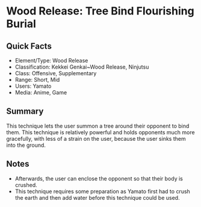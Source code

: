 # Wood Release: Tree Bind Flourishing Burial

## Quick Facts
- Element/Type: Wood Release
- Classification: Kekkei Genkai~Wood Release, Ninjutsu
- Class: Offensive, Supplementary
- Range: Short, Mid
- Users: Yamato
- Media: Anime, Game

## Summary
This technique lets the user summon a tree around their opponent to bind them. This technique is relatively powerful and holds opponents much more gracefully, with less of a strain on the user, because the user sinks them into the ground.

## Notes
- Afterwards, the user can enclose the opponent so that their body is crushed.
- This technique requires some preparation as Yamato first had to crush the earth and then add water before this technique could be used.
